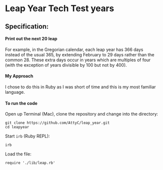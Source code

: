 # Leap Year Tech Test years   

## Specification:
#### Print out the next 20 leap
For example, in the Gregorian calendar, each leap year has 366 days instead of the usual 365, by extending February to 29 days rather than the common 28. These extra days occur in years which are multiples of four (with the exception of years divisible by 100 but not by 400).

#### My Approach
I chose to do this in Ruby as I was short of time and this is my most familiar language.

#### To run the code

Open up Terminal (Mac), clone the repository and change into the directory:
```
git clone https://github.com/AttyC/leap_year.git
cd leapyear
```
Start ```irb``` (Ruby REPL):
```
irb
```
Load the file:
```
require './lib/leap.rb'
```
